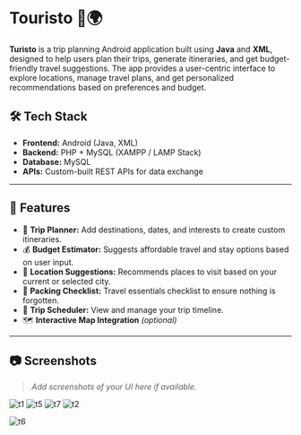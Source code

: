 # Touristo 🧳🌍

**Turisto** is a trip planning Android application built using **Java** and **XML**, designed to help users plan their trips, generate itineraries, and get budget-friendly travel suggestions. The app provides a user-centric interface to explore locations, manage travel plans, and get personalized recommendations based on preferences and budget.

## 🛠 Tech Stack

- **Frontend:** Android (Java, XML)
- **Backend:** PHP + MySQL (XAMPP / LAMP Stack)
- **Database:** MySQL
- **APIs:** Custom-built REST APIs for data exchange

---

## 🚀 Features

- 📍 **Trip Planner:** Add destinations, dates, and interests to create custom itineraries.
- 💰 **Budget Estimator:** Suggests affordable travel and stay options based on user input.
- 🧭 **Location Suggestions:** Recommends places to visit based on your current or selected city.
- 🧳 **Packing Checklist:** Travel essentials checklist to ensure nothing is forgotten.
- 📅 **Trip Scheduler:** View and manage your trip timeline.
- 🗺️ **Interactive Map Integration** *(optional)*

---

## 📷 Screenshots

> _Add screenshots of your UI here if available._


![t1](https://github.com/user-attachments/assets/dd96b50d-50c3-498c-8384-f6edc63f9be4)
![t5](https://github.com/user-attachments/assets/456f514b-f491-485d-896d-115d65813d2f)
![t7](https://github.com/user-attachments/assets/44546102-f7a8-40fb-96f2-e9a35986e5e0)
![t2](https://github.com/user-attachments/assets/3a8025f1-506b-45c0-91e9-fe6f66b43835)

![t6](https://github.com/user-attachments/assets/4107af54-1d2d-4149-94c2-f8d07eb77d3d)


